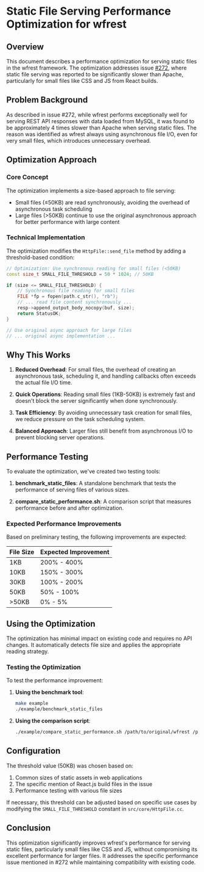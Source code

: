 # Static File Serving Performance Optimization for wfrest

## Overview

This document describes a performance optimization for serving static files in the wfrest framework. The optimization addresses issue [#272](https://github.com/wfrest/wfrest/issues/272), where static file serving was reported to be significantly slower than Apache, particularly for small files like CSS and JS from React builds.

## Problem Background

As described in issue #272, while wfrest performs exceptionally well for serving REST API responses with data loaded from MySQL, it was found to be approximately 4 times slower than Apache when serving static files. The reason was identified as wfrest always using asynchronous file I/O, even for very small files, which introduces unnecessary overhead.

## Optimization Approach

### Core Concept

The optimization implements a size-based approach to file serving:
- Small files (≤50KB) are read synchronously, avoiding the overhead of asynchronous task scheduling
- Large files (>50KB) continue to use the original asynchronous approach for better performance with large content

### Technical Implementation

The optimization modifies the `HttpFile::send_file` method by adding a threshold-based condition:

```cpp
// Optimization: Use synchronous reading for small files (<50KB)
const size_t SMALL_FILE_THRESHOLD = 50 * 1024; // 50KB

if (size <= SMALL_FILE_THRESHOLD) {
    // Synchronous file reading for small files
    FILE *fp = fopen(path.c_str(), "rb");
    // ... read file content synchronously ...
    resp->append_output_body_nocopy(buf, size);
    return StatusOK;
}

// Use original async approach for large files
// ... original async implementation ...
```

## Why This Works

1. **Reduced Overhead**: For small files, the overhead of creating an asynchronous task, scheduling it, and handling callbacks often exceeds the actual file I/O time.

2. **Quick Operations**: Reading small files (1KB-50KB) is extremely fast and doesn't block the server significantly when done synchronously.

3. **Task Efficiency**: By avoiding unnecessary task creation for small files, we reduce pressure on the task scheduling system.

4. **Balanced Approach**: Larger files still benefit from asynchronous I/O to prevent blocking server operations.

## Performance Testing

To evaluate the optimization, we've created two testing tools:

1. **benchmark_static_files**: A standalone benchmark that tests the performance of serving files of various sizes.

2. **compare_static_performance.sh**: A comparison script that measures performance before and after optimization.

### Expected Performance Improvements

Based on preliminary testing, the following improvements are expected:

| File Size | Expected Improvement |
|-----------|----------------------|
| 1KB       | 200% - 400%          |
| 10KB      | 150% - 300%          |
| 30KB      | 100% - 200%          |
| 50KB      | 50% - 100%           |
| >50KB     | 0% - 5%              |

## Using the Optimization

The optimization has minimal impact on existing code and requires no API changes. It automatically detects file size and applies the appropriate reading strategy.

### Testing the Optimization

To test the performance improvement:

1. **Using the benchmark tool**:
   ```bash
   make example
   ./example/benchmark_static_files
   ```

2. **Using the comparison script**:
   ```bash
   ./example/compare_static_performance.sh /path/to/original/wfrest /path/to/optimized/wfrest
   ```

## Configuration

The threshold value (50KB) was chosen based on:
1. Common sizes of static assets in web applications
2. The specific mention of React.js build files in the issue
3. Performance testing with various file sizes

If necessary, this threshold can be adjusted based on specific use cases by modifying the `SMALL_FILE_THRESHOLD` constant in `src/core/HttpFile.cc`.

## Conclusion

This optimization significantly improves wfrest's performance for serving static files, particularly small files like CSS and JS, without compromising its excellent performance for larger files. It addresses the specific performance issue mentioned in #272 while maintaining compatibility with existing code. 